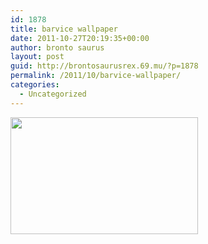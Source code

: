 ```yaml
---
id: 1878
title: barvice wallpaper
date: 2011-10-27T20:19:35+00:00
author: bronto saurus
layout: post
guid: http://brontosaurusrex.69.mu/?p=1878
permalink: /2011/10/barvice-wallpaper/
categories:
  - Uncategorized
---
```

[<img src="http://brontosaurusrex.69.mu/wp-content/uploads/2011/10/barvice_DSC01306-300x187.png" alt="" title="barvice_DSC01306" width="300" height="187" class="aligncenter size-medium wp-image-1879" />](http://brontosaurusrex.69.mu/wp-content/uploads/2011/10/barvice_DSC01306.png)